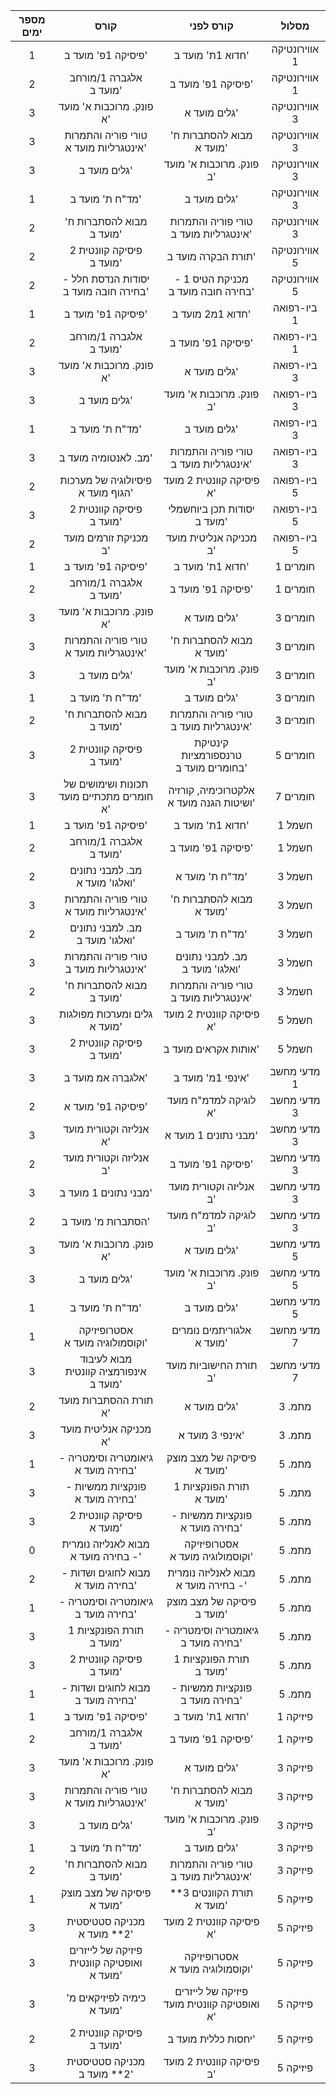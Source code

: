 |  מספר ימים  |                    קורס                    |                 קורס לפני                  |     מסלול     |
|:-----------:|:------------------------------------------:|:------------------------------------------:|:-------------:|
|      1      |             פיסיקה 1פ' מועד ב'             |              חדוא 1ת' מועד ב'              | אווירונטיקה 1 |
|      2      |           אלגברה 1/מורחב מועד ב'           |             פיסיקה 1פ' מועד ב'             | אווירונטיקה 1 |
|      3      |          פונק. מרוכבות א' מועד א'          |                גלים מועד א'                | אווירונטיקה 3 |
|      3      |   טורי פוריה והתמרות אינטגרליות מועד א'    |          מבוא להסתברות ח' מועד א'          | אווירונטיקה 3 |
|      3      |                גלים מועד ב'                |          פונק. מרוכבות א' מועד ב'          | אווירונטיקה 3 |
|      1      |              מד"ח ת' מועד ב'               |                גלים מועד ב'                | אווירונטיקה 3 |
|      2      |          מבוא להסתברות ח' מועד ב'          |   טורי פוריה והתמרות אינטגרליות מועד ב'    | אווירונטיקה 3 |
|      2      |          פיסיקה קוונטית 2 מועד ב'          |             תורת הבקרה מועד ב'             | אווירונטיקה 5 |
|      2      |   יסודות הנדסת חלל - בחירה חובה מועד ב'    |     מכניקת הטיס 1 - בחירה חובה מועד ב'     | אווירונטיקה 5 |
|      1      |             פיסיקה 1פ' מועד ב'             |              חדוא 1מ2 מועד ב'              |  ביו-רפואה 1  |
|      2      |           אלגברה 1/מורחב מועד ב'           |             פיסיקה 1פ' מועד ב'             |  ביו-רפואה 1  |
|      3      |          פונק. מרוכבות א' מועד א'          |                גלים מועד א'                |  ביו-רפואה 3  |
|      3      |                גלים מועד ב'                |          פונק. מרוכבות א' מועד ב'          |  ביו-רפואה 3  |
|      1      |              מד"ח ת' מועד ב'               |                גלים מועד ב'                |  ביו-רפואה 3  |
|      3      |            מב. לאנטומיה מועד ב'            |   טורי פוריה והתמרות אינטגרליות מועד ב'    |  ביו-רפואה 3  |
|      2      |     פיסיולוגיה של מערכות הגוף מועד א'      |          פיסיקה קוונטית 2 מועד א'          |  ביו-רפואה 5  |
|      3      |          פיסיקה קוונטית 2 מועד ב'          |        יסודות תכן ביוחשמלי מועד ב'         |  ביו-רפואה 5  |
|      2      |           מכניקת זורמים מועד ב'            |           מכניקה אנליטית מועד ב'           |  ביו-רפואה 5  |
|      1      |             פיסיקה 1פ' מועד ב'             |              חדוא 1ת' מועד ב'              |   חומרים 1    |
|      2      |           אלגברה 1/מורחב מועד ב'           |             פיסיקה 1פ' מועד ב'             |   חומרים 1    |
|      3      |          פונק. מרוכבות א' מועד א'          |                גלים מועד א'                |   חומרים 3    |
|      3      |   טורי פוריה והתמרות אינטגרליות מועד א'    |          מבוא להסתברות ח' מועד א'          |   חומרים 3    |
|      3      |                גלים מועד ב'                |          פונק. מרוכבות א' מועד ב'          |   חומרים 3    |
|      1      |              מד"ח ת' מועד ב'               |                גלים מועד ב'                |   חומרים 3    |
|      2      |          מבוא להסתברות ח' מועד ב'          |   טורי פוריה והתמרות אינטגרליות מועד ב'    |   חומרים 3    |
|      3      |          פיסיקה קוונטית 2 מועד ב'          |    קינטיקת טרנספורמציות בחומרים מועד ב'    |   חומרים 5    |
|      3      | תכונות ושימושים של חומרים מתכתיים  מועד א' |  אלקטרוכימיה, קורזיה ושיטות הגנה מועד א'   |   חומרים 7    |
|      1      |             פיסיקה 1פ' מועד ב'             |              חדוא 1ת' מועד ב'              |    חשמל 1     |
|      2      |           אלגברה 1/מורחב מועד ב'           |             פיסיקה 1פ' מועד ב'             |    חשמל 1     |
|      2      |      מב. למבני נתונים ואלגו' מועד א'       |              מד"ח ת' מועד א'               |    חשמל 3     |
|      3      |   טורי פוריה והתמרות אינטגרליות מועד א'    |          מבוא להסתברות ח' מועד א'          |    חשמל 3     |
|      2      |      מב. למבני נתונים ואלגו' מועד ב'       |              מד"ח ת' מועד ב'               |    חשמל 3     |
|      3      |   טורי פוריה והתמרות אינטגרליות מועד ב'    |      מב. למבני נתונים ואלגו' מועד ב'       |    חשמל 3     |
|      2      |          מבוא להסתברות ח' מועד ב'          |   טורי פוריה והתמרות אינטגרליות מועד ב'    |    חשמל 3     |
|      3      |        גלים ומערכות מפולגות מועד א'        |          פיסיקה קוונטית 2 מועד א'          |    חשמל 5     |
|      3      |          פיסיקה קוונטית 2 מועד ב'          |            אותות אקראים מועד ב'            |    חשמל 5     |
|      3      |             אלגברה אמ מועד ב'              |             אינפי 1מ' מועד ב'              |  מדעי מחשב 1  |
|      2      |             פיסיקה 1פ' מועד א'             |           לוגיקה למדמ"ח מועד א'            |  מדעי מחשב 3  |
|      3      |           אנליזה וקטורית מועד א'           |           מבני נתונים 1 מועד א'            |  מדעי מחשב 3  |
|      2      |           אנליזה וקטורית מועד ב'           |             פיסיקה 1פ' מועד ב'             |  מדעי מחשב 3  |
|      3      |           מבני נתונים 1 מועד ב'            |           אנליזה וקטורית מועד ב'           |  מדעי מחשב 3  |
|      2      |             הסתברות מ' מועד ב'             |           לוגיקה למדמ"ח מועד ב'            |  מדעי מחשב 3  |
|      3      |          פונק. מרוכבות א' מועד א'          |                גלים מועד א'                |  מדעי מחשב 5  |
|      3      |                גלים מועד ב'                |          פונק. מרוכבות א' מועד ב'          |  מדעי מחשב 5  |
|      1      |              מד"ח ת' מועד ב'               |                גלים מועד ב'                |  מדעי מחשב 5  |
|      1      |      אסטרופיזיקה וקוסמולוגיה מועד א'       |         אלגוריתמים נומרים מועד א'          |  מדעי מחשב 7  |
|      3      |   מבוא לעיבוד אינפורמציה קוונטית מועד ב'   |           תורת החישוביות מועד ב'           |  מדעי מחשב 7  |
|      2      |           תורת ההסתברות מועד א'            |                גלים מועד א'                |    מתמ. 3     |
|      3      |           מכניקה אנליטית מועד א'           |              אינפי 3 מועד א'               |    מתמ. 3     |
|      1      |     גיאומטריה וסימטריה - בחירה מועד א'     |         פיסיקה של מצב מוצק מועד א'         |    מתמ. 5     |
|      3      |      פונקציות ממשיות - בחירה מועד א'       |          תורת הפונקציות 1 מועד א'          |    מתמ. 5     |
|      3      |          פיסיקה קוונטית 2 מועד א'          |      פונקציות ממשיות - בחירה מועד א'       |    מתמ. 5     |
|      0      |    מבוא לאנליזה נומרית - בחירה מועד א'     |      אסטרופיזיקה וקוסמולוגיה מועד א'       |    מתמ. 5     |
|      2      |     מבוא לחוגים ושדות - בחירה מועד א'      |    מבוא לאנליזה נומרית - בחירה מועד א'     |    מתמ. 5     |
|      1      |     גיאומטריה וסימטריה - בחירה מועד ב'     |         פיסיקה של מצב מוצק מועד ב'         |    מתמ. 5     |
|      3      |          תורת הפונקציות 1 מועד ב'          |     גיאומטריה וסימטריה - בחירה מועד ב'     |    מתמ. 5     |
|      3      |          פיסיקה קוונטית 2 מועד ב'          |          תורת הפונקציות 1 מועד ב'          |    מתמ. 5     |
|      1      |     מבוא לחוגים ושדות - בחירה מועד ב'      |      פונקציות ממשיות - בחירה מועד ב'       |    מתמ. 5     |
|      1      |             פיסיקה 1פ' מועד ב'             |              חדוא 1ת' מועד ב'              |   פיזיקה 1    |
|      2      |           אלגברה 1/מורחב מועד ב'           |             פיסיקה 1פ' מועד ב'             |   פיזיקה 1    |
|      3      |          פונק. מרוכבות א' מועד א'          |                גלים מועד א'                |   פיזיקה 3    |
|      3      |   טורי פוריה והתמרות אינטגרליות מועד א'    |          מבוא להסתברות ח' מועד א'          |   פיזיקה 3    |
|      3      |                גלים מועד ב'                |          פונק. מרוכבות א' מועד ב'          |   פיזיקה 3    |
|      1      |              מד"ח ת' מועד ב'               |                גלים מועד ב'                |   פיזיקה 3    |
|      2      |          מבוא להסתברות ח' מועד ב'          |   טורי פוריה והתמרות אינטגרליות מועד ב'    |   פיזיקה 3    |
|      1      |         פיסיקה של מצב מוצק מועד א'         |         תורת הקוונטים 3** מועד א'          |   פיזיקה 5    |
|      3      |        מכניקה סטטיסטית 2** מועד א'         |          פיסיקה קוונטית 2 מועד א'          |   פיזיקה 5    |
|      3      | פיזיקה של לייזרים ואופטיקה קוונטית מועד א' |      אסטרופיזיקה וקוסמולוגיה מועד א'       |   פיזיקה 5    |
|      3      |         כימיה לפיזיקאים מ' מועד א'         | פיזיקה של לייזרים ואופטיקה קוונטית מועד א' |   פיזיקה 5    |
|      2      |          פיסיקה קוונטית 2 מועד ב'          |            יחסות כללית מועד ב'             |   פיזיקה 5    |
|      3      |        מכניקה סטטיסטית 2** מועד ב'         |          פיסיקה קוונטית 2 מועד ב'          |   פיזיקה 5    |